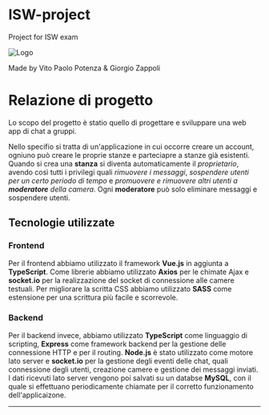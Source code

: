 # ISW-project
Project for ISW exam

![Logo]("./frontend/src/public/logo-good2.svg")

Made by Vito Paolo Potenza & Giorgio Zappoli

# Relazione di progetto

Lo scopo del progetto è statio quello di progettare e sviluppare una web app di chat a gruppi.

Nello specifio si tratta di un'applicazione in cui occorre creare un account, ogniuno può creare le proprie stanze e parteciapre a stanze già esistenti.
Quando si crea una **stanza** si diventa automaticamente il *proprietario*, avendo così tutti i privilegi quali *rimuovere i messaggi*, *sospendere utenti per un certo periodo di tempo* e *promuovere e rimuovere altri utenti a **moderatore** della camera*.
Ogni **moderatore** può solo eliminare messaggi e sospendere utenti.

## Tecnologie utilizzate

### Frontend

Per il frontend abbiamo utilizzato il framework **Vue.js** in aggiunta a **TypeScript**. Come librerie abbiamo utilizzato **Axios** per le chimate Ajax e **socket.io** per la realizzazione del socket di connessione alle camere testuali. Per migliorare la scritta CSS abbiamo utilizzato **SASS** come estensione per una scrittura più facile e scorrevole.

### Backend

Per il backend invece, abbiamo utilizzato **TypeScript** come linguaggio di scripting, **Express** come framework backend per la gestione delle connessione HTTP e per il routing. **Node.js** è stato utilizzato come motore lato server e **socket.io** per la gestione degli eventi delle chat, quali connessione degli utenti, creazione camere e gestione dei messaggi inviati.
I dati ricevuti lato server vengono poi salvati su un databse **MySQL**, con il quale si effettuano periodicamente chiamate per il corretto funzionamento dell'applicaizone.


***
